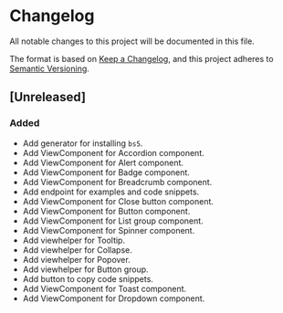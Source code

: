# Changelog

All notable changes to this project will be documented in this file.

The format is based on [Keep a Changelog](https://keepachangelog.com/en/1.0.0/),
and this project adheres to [Semantic Versioning](https://semver.org/spec/v2.0.0.html).

## [Unreleased]

### Added

- Add generator for installing `bs5`.
- Add ViewComponent for Accordion component.
- Add ViewComponent for Alert component.
- Add ViewComponent for Badge component.
- Add ViewComponent for Breadcrumb component.
- Add endpoint for examples and code snippets.
- Add ViewComponent for Close button component.
- Add ViewComponent for Button component.
- Add ViewComponent for List group component.
- Add ViewComponent for Spinner component.
- Add viewhelper for Tooltip.
- Add viewhelper for Collapse.
- Add viewhelper for Popover.
- Add viewhelper for Button group.
- Add button to copy code snippets.
- Add ViewComponent for Toast component.
- Add ViewComponent for Dropdown component.
